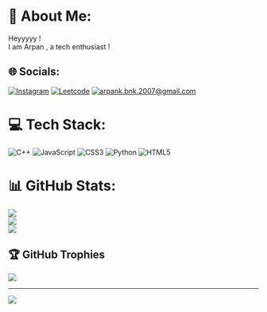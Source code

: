 # 💫 About Me:
Heyyyyy !  
I am Arpan , a tech enthusiast !


## 🌐 Socials:
[![Instagram](https://img.shields.io/badge/Instagram-%23E4405F.svg?logo=Instagram&logoColor=white)](https://instagram.com/xf_ghost) 
[![Leetcode](https://img.shields.io/badge/Leet-code-orange?style=flat)](https://leetcode.com/u/J14ZiRCUlc/) 
[![arpank.bnk.2007@gmail.com](https://img.shields.io/badge/Gmail-%231a5276)](arpank.bnk.2007@gmail.com) 

# 💻 Tech Stack:
![C++](https://img.shields.io/badge/c++-%2300599C.svg?style=for-the-badge&logo=c%2B%2B&logoColor=white) ![JavaScript](https://img.shields.io/badge/javascript-%23323330.svg?style=for-the-badge&logo=javascript&logoColor=%23F7DF1E) ![CSS3](https://img.shields.io/badge/css3-%231572B6.svg?style=for-the-badge&logo=css3&logoColor=white) ![Python](https://img.shields.io/badge/python-3670A0?style=for-the-badge&logo=python&logoColor=ffdd54) ![HTML5](https://img.shields.io/badge/html5-%23E34F26.svg?style=for-the-badge&logo=html5&logoColor=white)
# 📊 GitHub Stats:
![](https://github-readme-stats.vercel.app/api?username=arpank01&theme=dark&hide_border=false&include_all_commits=false&count_private=false)<br/>
![](https://nirzak-streak-stats.vercel.app/?user=arpank01&theme=dark&hide_border=false)<br/>
![](https://github-readme-stats.vercel.app/api/top-langs/?username=arpank01&theme=dark&hide_border=false&include_all_commits=false&count_private=false&layout=compact)

## 🏆 GitHub Trophies
![](https://github-profile-trophy.vercel.app/?username=arpank01&theme=dark&no-frame=false&no-bg=true&margin-w=4)


---
[![](https://visitcount.itsvg.in/api?id=arpank01&icon=0&color=0)](https://visitcount.itsvg.in)

<!-- Proudly created with GPRM ( https://gprm.itsvg.in ) -->
